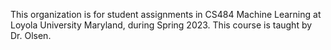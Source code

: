 This organization is for student assignments in CS484 Machine Learning at Loyola University Maryland, during Spring 2023. This course is taught by Dr. Olsen.
